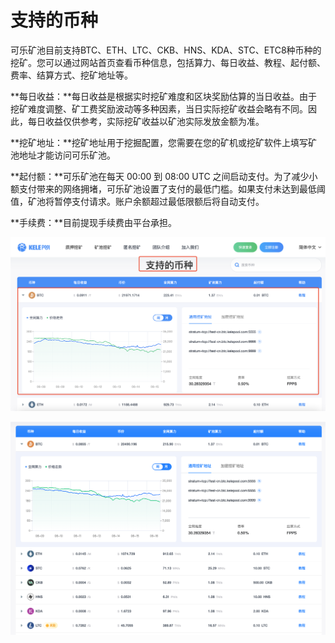 # 支持的币种

可乐矿池目前支持BTC、ETH、LTC、CKB、HNS、KDA、STC、ETC8种币种的挖矿。您可以通过网站首页查看币种信息，包括算力、每日收益、教程、起付额、费率、结算方式、挖矿地址等。

**每日收益：**每日收益是根据实时挖矿难度和区块奖励估算的当日收益。由于挖矿难度调整、矿工费奖励波动等多种因素，当日实际挖矿收益会略有不同。因此，每日收益仅供参考，实际挖矿收益以矿池实际发放金额为准。

**挖矿地址：**挖矿地址用于挖掘配置，您需要在您的矿机或挖矿软件上填写矿池地址才能访问可乐矿池。

**起付额：**可乐矿池在每天 00:00 到 08:00 UTC 之间启动支付。为了减少小额支付带来的网络拥堵，可乐矿池设置了支付的最低门槛。如果支付未达到最低阈值，矿池将暂停支付请求。账户余额超过最低限额后将自动支付。

**手续费：**目前提现手续费由平台承担。

![](<../../.gitbook/assets/image (283).png>)

![](<../../.gitbook/assets/image (39).png>)
